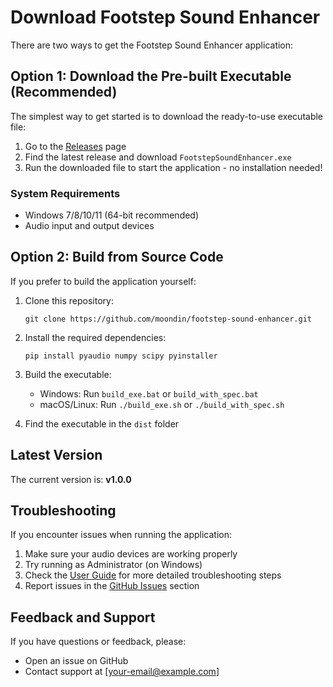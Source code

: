 # Download Footstep Sound Enhancer

There are two ways to get the Footstep Sound Enhancer application:

## Option 1: Download the Pre-built Executable (Recommended)

The simplest way to get started is to download the ready-to-use executable file:

1. Go to the [Releases](https://github.com/moondin/footstep-sound-enhancer/releases) page
2. Find the latest release and download `FootstepSoundEnhancer.exe`
3. Run the downloaded file to start the application - no installation needed!

### System Requirements

- Windows 7/8/10/11 (64-bit recommended)
- Audio input and output devices

## Option 2: Build from Source Code

If you prefer to build the application yourself:

1. Clone this repository:
   ```
   git clone https://github.com/moondin/footstep-sound-enhancer.git
   ```
   
2. Install the required dependencies:
   ```
   pip install pyaudio numpy scipy pyinstaller
   ```
   
3. Build the executable:
   - Windows: Run `build_exe.bat` or `build_with_spec.bat`
   - macOS/Linux: Run `./build_exe.sh` or `./build_with_spec.sh`
   
4. Find the executable in the `dist` folder

## Latest Version

The current version is: **v1.0.0**

## Troubleshooting

If you encounter issues when running the application:

1. Make sure your audio devices are working properly
2. Try running as Administrator (on Windows)
3. Check the [User Guide](USER_GUIDE.md) for more detailed troubleshooting steps
4. Report issues in the [GitHub Issues](https://github.com/moondin/footstep-sound-enhancer/issues) section

## Feedback and Support

If you have questions or feedback, please:
- Open an issue on GitHub
- Contact support at [your-email@example.com]